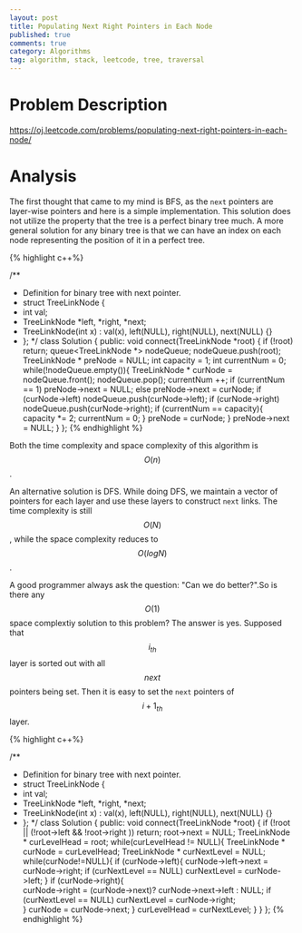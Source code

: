 ```yaml
---
layout: post
title: Populating Next Right Pointers in Each Node
published: true
comments: true
category: Algorithms
tag: algorithm, stack, leetcode, tree, traversal
---
```


# Problem Description

https://oj.leetcode.com/problems/populating-next-right-pointers-in-each-node/

# Analysis

The first thought that came to my mind is BFS, as the ``next`` pointers are layer-wise pointers and here is a simple implementation. This solution does not utilize the property that the tree is a perfect binary tree much. A more general solution for any binary tree is that we can have an index on each node representing the position of it in a perfect tree. 

{% highlight c++%}

/**
 * Definition for binary tree with next pointer.
 * struct TreeLinkNode {
 *  int val;
 *  TreeLinkNode *left, *right, *next;
 *  TreeLinkNode(int x) : val(x), left(NULL), right(NULL), next(NULL) {}
 * };
 */
class Solution {
public:
 	void connect(TreeLinkNode *root) {
		if (!root)
			return;
		queue<TreeLinkNode *> nodeQueue;
		nodeQueue.push(root);
		TreeLinkNode * preNode = NULL;
		int capacity = 1;
		int currentNum = 0;
		while(!nodeQueue.empty()){
			TreeLinkNode * curNode = nodeQueue.front();
			nodeQueue.pop();
			currentNum ++;
			if (currentNum == 1)
				preNode->next = NULL;
			else
				preNode->next = curNode;
			if (curNode->left)
				nodeQueue.push(curNode->left);
			if (curNode->right)
				nodeQueue.push(curNode->right);
			if (currentNum == capacity){
				capacity *= 2;
				currentNum = 0;
			}
			preNode = curNode;
 		}
		preNode->next = NULL;
	}
};
{% endhighlight %}

Both the time complexity and space complexity of this algorithm is $$O(n)$$. 

An alternative solution is DFS. While doing DFS, we maintain a vector of pointers for each layer and use these layers to construct ``next`` links. The time complexity is still $$O(N)$$, while the space complexity reduces to $$O(log N)$$.

A good programmer always ask the question: "Can we do better?".So is there any $$O(1)$$ space complextiy solution to this problem? The answer is yes. Supposed that $$i_{th}$$ layer is sorted out with all $$next$$ pointers being set. Then it is easy to set the ``next`` pointers of $${i+1}_{th}$$ layer.


{% highlight c++%}

/**
 * Definition for binary tree with next pointer.
 * struct TreeLinkNode {
 *  int val;
 *  TreeLinkNode *left, *right, *next;
 *  TreeLinkNode(int x) : val(x), left(NULL), right(NULL), next(NULL) {}
 * };
 */
class Solution {
public:
 	void connect(TreeLinkNode *root) {
		if (!root || (!root->left && !root->right ))
			return;
		root->next = NULL;
		TreeLinkNode * curLevelHead = root;
		while(curLevelHead != NULL){
			TreeLinkNode * curNode = curLevelHead;
			TreeLinkNode * curNextLevel = NULL;
			while(curNode!=NULL){
				if (curNode->left){
					curNode->left->next = curNode->right;
					if (curNextLevel == NULL)
						curNextLevel = curNode->left;
				}
				if (curNode->right){					
					curNode->right = (curNode->next)? curNode->next->left : NULL;
					if (curNextLevel == NULL)
						curNextLevel = curNode->right;						
				}
				curNode = curNode->next;
			}
			curLevelHead = curNextLevel;
		}
	}
};
{% endhighlight %}







